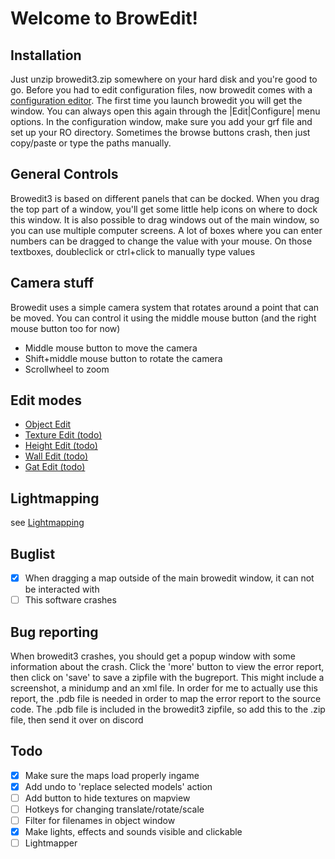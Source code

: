 # Welcome to BrowEdit!

## Installation
Just unzip browedit3.zip somewhere on your hard disk and you're good to go. Before you had to edit configuration files, now browedit comes with a [configuration editor](Configuration.md). The first time you launch browedit you will get the  window. You can always open this again through the |Edit|Configure| menu options. In the configuration window, make sure you add your grf file and set up your RO directory. Sometimes the browse buttons crash, then just copy/paste or type the paths manually.

## General Controls
Browedit3 is based on different panels that can be docked. When you drag the top part of a window, you'll get some little help icons on where to dock this window. It is also possible to drag windows out of the main window, so you can use multiple computer screens. A lot of boxes where you can enter numbers can be dragged to change the value with your mouse. On those textboxes, doubleclick or ctrl+click to manually type values

## Camera stuff
Browedit uses a simple camera system that rotates around a point that can be moved. You can control it using the middle mouse button (and the right mouse button too for now)
* Middle mouse button to move the camera
* Shift+middle mouse button to rotate the camera
* Scrollwheel to zoom

 ## Edit modes
 
* [Object Edit](ObjectEdit.md)
* [Texture Edit (todo)]()
* [Height Edit (todo)]()
* [Wall Edit (todo)]()
* [Gat Edit (todo)]()

## Lightmapping
see [Lightmapping](Lightmapping.md)


## Buglist
* [x] When dragging a map outside of the main browedit window, it can not be interacted with
* [ ] This software crashes

## Bug reporting
When browedit3 crashes, you should get a popup window with some information about the crash. Click the 'more' button to view the error report, then click on 'save' to save a zipfile with the bugreport. This might include a screenshot, a minidump and an xml file. In order for me to actually use this report, the .pdb file is needed in order to map the error report to the source code. The .pdb file is included in the browedit3 zipfile, so add this to the .zip file, then send it over on discord

## Todo
* [x] Make sure the maps load properly ingame
* [x] Add undo to 'replace selected models' action
* [ ] Add button to hide textures on mapview
* [ ] Hotkeys for changing translate/rotate/scale
* [ ] Filter for filenames in object window
* [x] Make lights, effects and sounds visible and clickable
* [ ] Lightmapper
<!--stackedit_data:
eyJoaXN0b3J5IjpbLTczODg4NDA5OSw2MjQyMDM3ODMsLTEzND
Q4MTc5NDAsLTIwNjg3MTM2MTQsNTMzNTY4NTk5LDE2OTk0NjYw
ODEsLTE5OTY5NzMyMjgsMTIzODYzMjc2NywtMzcyMzUwNDc0LD
EzNjc1MzU3NDksLTY5NTkxMjkwNCw1OTEwMDU5MDMsLTk1NDM0
MTQwMiw3OTM2OTg2NDgsLTUxODQ1Njc0OSwtNzc0MjI1MzQ0XX
0=
-->